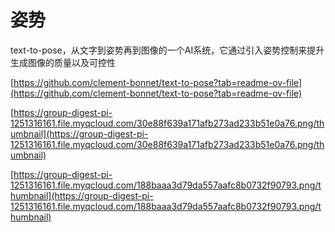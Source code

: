 # 姿势

text-to-pose，从文字到姿势再到图像的一个AI系统，它通过引入姿势控制来提升生成图像的质量以及可控性

[https://github.com/clement-bonnet/text-to-pose?tab=readme-ov-file](https://github.com/clement-bonnet/text-to-pose?tab=readme-ov-file)

[https://group-digest-pi-1251316161.file.myqcloud.com/30e88f639a171afb273ad233b51e0a76.png/thumbnail](https://group-digest-pi-1251316161.file.myqcloud.com/30e88f639a171afb273ad233b51e0a76.png/thumbnail)

[https://group-digest-pi-1251316161.file.myqcloud.com/188baaa3d79da557aafc8b0732f90793.png/thumbnail](https://group-digest-pi-1251316161.file.myqcloud.com/188baaa3d79da557aafc8b0732f90793.png/thumbnail)